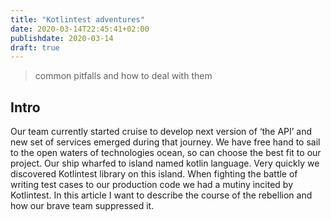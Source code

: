 ```yaml
---
title: "Kotlintest adventures"
date: 2020-03-14T22:45:41+02:00
publishdate: 2020-03-14
draft: true
---
```


> common pitfalls and how to deal with them

## Intro

Our team currently started cruise to develop next version of ‘the API’ 
and new set of services emerged during that journey. We have free hand 
to sail to the open waters of technologies ocean, so can choose the best 
fit to our project. Our ship wharfed to island named kotlin language. 
Very quickly we discovered Kotlintest library on this island. When 
fighting the battle of writing test cases to our production code we had 
a mutiny incited by Kotlintest. In this article I want to describe the 
course of the rebellion and how our brave team suppressed it.
